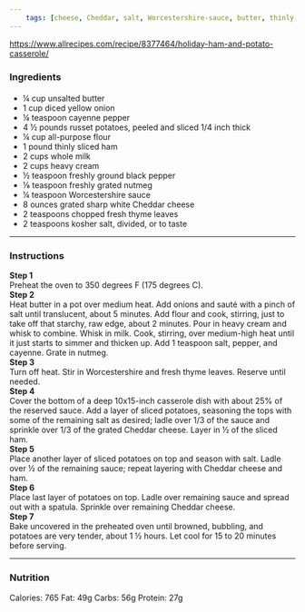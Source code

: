 ```yaml
---
	tags: [cheese, Cheddar, salt, Worcestershire-sauce, butter, thinly--ham, russet-potatoes---1/4-inch-thick, cayenne-pepper, yellow-onion, black-pepper, thyme-leaves, whole-milk, nutmeg, all-purpose-flour, heavy-cream]
---
```


https://www.allrecipes.com/recipe/8377464/holiday-ham-and-potato-casserole/

### Ingredients

####   
* ¼ cup unsalted butter
* 1 cup diced yellow onion
* ¼ teaspoon cayenne pepper
* 4 ½ pounds russet potatoes, peeled and sliced 1/4 inch thick
* ¼ cup all-purpose flour
* 1 pound thinly sliced ham
* 2 cups whole milk
* 2 cups heavy cream
* ½ teaspoon freshly ground black pepper
* ⅛ teaspoon freshly grated nutmeg
* ¼ teaspoon Worcestershire sauce
* 8 ounces grated sharp white Cheddar cheese
* 2 teaspoons chopped fresh thyme leaves
* 2 teaspoons kosher salt, divided, or to taste

---

### Instructions

**Step 1**  
Preheat the oven to 350 degrees F (175 degrees C).  
**Step 2**  
Heat butter in a pot over medium heat. Add onions and sauté with a pinch of salt until translucent, about 5 minutes. Add flour and cook, stirring, just to take off that starchy, raw edge, about 2 minutes. Pour in heavy cream and whisk to combine. Whisk in milk. Cook, stirring, over medium-high heat until it just starts to simmer and thicken up. Add 1 teaspoon salt, pepper, and cayenne. Grate in nutmeg.  
**Step 3**  
Turn off heat. Stir in Worcestershire and fresh thyme leaves. Reserve until needed.  
**Step 4**  
Cover the bottom of a deep 10x15-inch casserole dish with about 25% of the reserved sauce. Add a layer of sliced potatoes, seasoning the tops with some of the remaining salt as desired; ladle over 1/3 of the sauce and sprinkle over 1/3 of the grated Cheddar cheese. Layer in ½ of the sliced ham.  
**Step 5**  
Place another layer of sliced potatoes on top and season with salt. Ladle over ½ of the remaining sauce; repeat layering with Cheddar cheese and ham.  
**Step 6**  
Place last layer of potatoes on top. Ladle over remaining sauce and spread out with a spatula. Sprinkle over remaining Cheddar cheese.  
**Step 7**  
Bake uncovered in the preheated oven until browned, bubbling, and potatoes are very tender, about 1 ½ hours. Let cool for 15 to 20 minutes before serving.  

---

### Nutrition

Calories: 765  Fat: 49g  Carbs: 56g  Protein: 27g  
